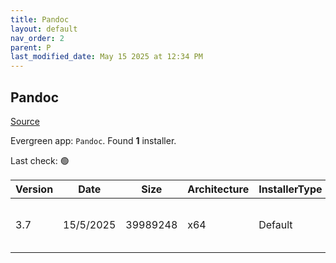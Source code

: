 ```yaml
---
title: Pandoc
layout: default
nav_order: 2
parent: P
last_modified_date: May 15 2025 at 12:34 PM
---
```


## Pandoc

[Source](https://pandoc.org/)

Evergreen app: `Pandoc`. Found **1** installer.

Last check: 🟢

| Version | Date      | Size     | Architecture | InstallerType | Type | URI                                                                                                                                                                    |
| ------- | --------- | -------- | ------------ | ------------- | ---- | ---------------------------------------------------------------------------------------------------------------------------------------------------------------------- |
| 3.7     | 15/5/2025 | 39989248 | x64          | Default       | msi  | [https://github.com/jgm/pandoc/releases/download/3.7/pandoc-3.7-windows-x86_64.msi](https://github.com/jgm/pandoc/releases/download/3.7/pandoc-3.7-windows-x86_64.msi) |
